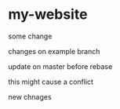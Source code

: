 # my-website

some change

changes on example branch

update on master before rebase

this might cause a conflict

new chnages
